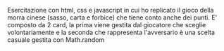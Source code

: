 Esercitazione con html, css e javascript in cui ho replicato il gioco della morra cinese (sasso, carta e forbice) che tiene conto anche dei punti. E' composto da 2 card, la prima viene gestita dal giocatore che sceglie volontariamente e la seconda che rappresenta l'avversario è una scelta casuale gestita con Math.random

